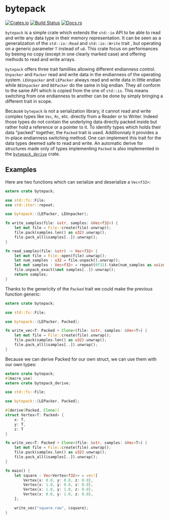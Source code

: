 bytepack
========

[![Crates.io](https://img.shields.io/crates/v/bytepack.svg)](https://crates.io/crates/bytepack)
[![Build Status](https://travis-ci.org/haxelion/bytepack.svg?branch=master)](https://travis-ci.org/haxelion/bytepack)
[![Docs.rs](https://docs.rs/bytepack/badge.svg)](https://docs.rs/bytepack)

`bytepack` is a simple crate which extends the `std::io` API to be able to read and write any 
data type in their memory representation. It can be seen as a generalization of the 
`std::io::Read` and `std::io::Write` trait , but operating on a generic parameter `T` instead 
of `u8`. This crate focus on performances by beeing no copy (except in one clearly marked case) 
and offering methods to read and write arrays.

`bytepack` offers three trait famillies allowing different endianness control. 
`Unpacker` and `Packer` read and write data in the endianness of the operating system. `LEUnpacker` 
and `LEPacker` always read and write data in little endian while `BEUnpacker` and `BEPacker` do the 
same in big endian. They all conform to the same API which is copied from the one of `std::io`.
This means switching from one endianness to another can be done by simply bringing a different 
trait in scope.

Because `bytepack` is not a serialization library, it cannot read and write complex types like 
`Vec`, `Rc`, etc. directly from a Reader or to Writer. Indeed those types do not contain the 
underlying data directly packed inside but rather hold a reference or a pointer to it. To 
identify types which holds their data "packed" together, the `Packed` trait is used. Additionnaly 
it provides a in-place endianness switching method. One can implement this trait for the data types 
deemed safe to read and write. An automatic derive for structures made only of types implementing 
`Packed` is also implemented in the [`bytepack_derive`](https://github.com/haxelion/bytepack_derive) 
crate.

Examples
--------

Here are two functions which can serialize and deserialize a `Vec<f32>`:

``` rust
extern crate bytepack;

use std::fs::File;
use std::iter::repeat;

use bytepack::{LEPacker, LEUnpacker};

fn write_samples(file: &str, samples: &Vec<f32>) {
    let mut file = File::create(file).unwrap();
    file.pack(samples.len() as u32).unwrap();
    file.pack_all(&samples[..]).unwrap();
}

fn read_samples(file: &str) -> Vec<f32> {
    let mut file = File::open(file).unwrap();
    let num_samples : u32 = file.unpack().unwrap();
    let mut samples : Vec<f32> = repeat(0f32).take(num_samples as usize).collect();
    file.unpack_exact(&mut samples[..]).unwrap();
    return samples;
}
```

Thanks to the genericity of the `Packed` trait we could make the previous function generic:

``` rust
extern crate bytepack;

use std::fs::File;

use bytepack::{LEPacker, Packed};

fn write_vec<T: Packed + Clone>(file: &str, samples: &Vec<T>) {
    let mut file = File::create(file).unwrap();
    file.pack(samples.len() as u32).unwrap();
    file.pack_all(&samples[..]).unwrap();
}
```

Because we can derive Packed for our own struct, we can use them with our own types:

``` rust
extern crate bytepack;
#[macro_use]
extern crate bytepack_derive;

use std::fs::File;

use bytepack::{LEPacker, Packed};

#[derive(Packed, Clone)]
struct Vertex<T: Packed> {
    x: T,
    y: T,
    z: T
}

fn write_vec<T: Packed + Clone>(file: &str, samples: &Vec<T>) {
    let mut file = File::create(file).unwrap();
    file.pack(samples.len() as u32).unwrap();
    file.pack_all(&samples[..]).unwrap();
}

fn main() {
    let square : Vec<Vertex<f32>> = vec![
        Vertex{x: 0.0, y: 0.0, z: 0.0},
        Vertex{x: 1.0, y: 0.0, z: 0.0},
        Vertex{x: 1.0, y: 1.0, z: 0.0},
        Vertex{x: 0.0, y: 1.0, z: 0.0},
    ];

    write_vec("square.raw", &square);
}
```


